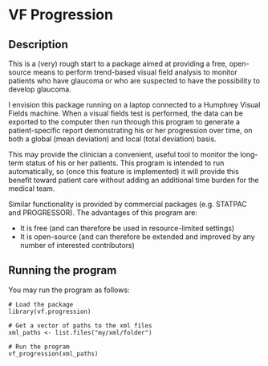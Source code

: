 # VF Progression

## Description
This is a (very) rough start to a package aimed at providing a free, open-source means to perform trend-based visual field analysis to monitor patients who have glaucoma or who are suspected to have the possibility to develop glaucoma.

I envision this package running on a laptop connected to a Humphrey Visual Fields machine. When a visual fields test is performed, the data can be exported to the computer then run through this program to generate a patient-specific report demonstrating his or her progression over time, on both a global (mean deviation) and local (total deviation) basis.

This may provide the clinician a convenient, useful tool to monitor the long-term status of his or her patients. This program is intended to run automatically, so (once this feature is implemented) it will provide this benefit toward patient care without adding an additional time burden for the medical team.

Similar functionality is provided by commercial packages (e.g. STATPAC and PROGRESSOR). The advantages of this program are:

- It is free (and can therefore be used in resource-limited settings)
- It is open-source (and can therefore be extended and improved by any number of interested contributors)


## Running the program
You may run the program as follows:

```
# Load the package
library(vf.progression)

# Get a vector of paths to the xml files
xml_paths <- list.files("my/xml/folder")

# Run the program
vf_progression(xml_paths)
```
